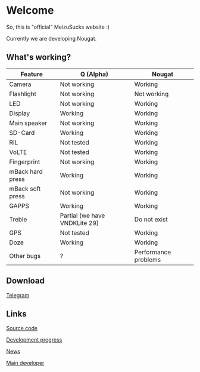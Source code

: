 # Welcome

So, this is "official" MeizuSucks website :)

Currently we are developing Nougat.

## What's working?

Feature | Q (Alpha) | Nougat
------ | --------- | ------
Camera | Not working | Working
Flashlight | Not working | Not working
LED | Not working | Working
Display | Working | Working
Main speaker | Not working | Working
SD-Card | Working | Working
RIL | Not tested | Working
VoLTE | Not tested | Working
Fingerprint | Not working | Working
mBack hard press | Working | Working
mBack soft press | Not working | Working
GAPPS | Working | Working
Treble | Partial (we have VNDKLite 29) | Do not exist
GPS | Not tested | Working
Doze | Working | Working
Other bugs | ? | Performance problems

## Download
[Telegram](https://t.me/msucks)

## Links

[Source code](https://github.com/meizucustoms)

[Development progress](https://github.com/meizucustoms/projects)

[News](https://t.me/msucks)

[Main developer](https://t.me/tdrkDev)
